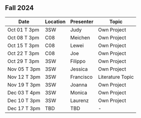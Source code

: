 ## Fall 2024

| Date            | Location   | Presenter                | Topic              |
|-----------------|------------|--------------------------|--------------------|
| Oct 01 T 3pm    | 3SW        | Judy                     | Own Project        |
| Oct 08 T 3pm    | C08        | Meichen                  | Own Project        |
| Oct 15 T 3pm    | C08        | Lewei                    | Own Project        |
| Oct 22 T 3pm    | C08        | Joe                      | Own Project        |
| Oct 29 T 3pm    | 3SW        | Filippo                  | Own Project        |
| Nov 05 T 3pm    | 3SW        | Jessica                  | Own Project        |
| Nov 12 T 3pm    | 3SW        | Francisco                | Literature Topic   |
| Nov 19 T 3pm    | 3SW        | Joanna                   | Own Project        |
| Dec 03 T 4pm    | 3SW        | Monica                   | Own Project        |
| Dec 10 T 3pm    | 3SW        | Laurenz                  | Own Project        |
| Dec 17 T 3pm    | TBD        | TBD                      | -                  |


